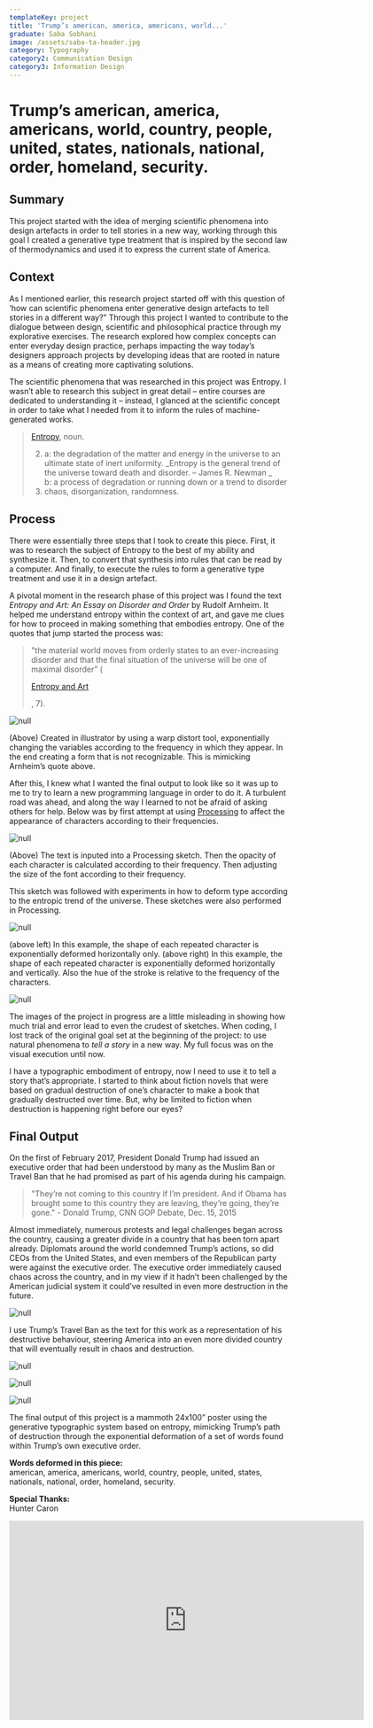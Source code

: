 ```yaml
---
templateKey: project
title: 'Trump’s american, america, americans, world...'
graduate: Saba Sobhani
image: /assets/saba-ta-header.jpg
category: Typography
category2: Communication Design
category3: Information Design
---
```

# Trump’s american, america, americans, world, country, people, united, states, nationals, national, order, homeland, security.

## Summary

This project started with the idea of merging scientific phenomena into design artefacts in order to tell stories in a new way, working through this goal I created a generative type treatment that is inspired by the second law of thermodynamics and used it to express the current state of America. 

## Context

As I mentioned earlier, this research project started off with this question of ‘how can scientific phenomena enter generative design artefacts to tell stories in a different way?” Through this project I wanted to contribute to the dialogue between design, scientific and philosophical practice through my explorative exercises. The research explored how complex concepts can enter everyday design practice, perhaps impacting the way today’s designers approach projects by developing ideas that are rooted in nature as a means of creating more captivating solutions. 

The scientific phenomena that was researched in this project was Entropy. I wasn’t able to research this subject in great detail – entire courses are dedicated to understanding it – instead, I glanced at the scientific concept in order to take what I needed from it to inform the rules of machine-generated works.

> [Entropy](https://www.merriam-webster.com/dictionary/entropy), noun.
>
> 2. a: the degradation of the matter and energy in the universe to an ultimate state of inert uniformity. _Entropy is the general trend of the universe toward death and disorder. – James R. Newman _\
>    b: a process of degradation or running down or a trend to disorder 
> 3. chaos, disorganization, randomness.

## Process

There were essentially three steps that I took to create this piece. First, it was to research the subject of Entropy to the best of my ability and synthesize it. Then, to convert that synthesis into rules that can be read by a computer. And finally, to execute the rules to form a generative type treatment and use it in a design artefact. 

A pivotal moment in the research phase of this project was I found the text _Entropy and Art: An Essay on Disorder and Order_ by Rudolf Arnheim. It helped me understand entropy within the context of art, and gave me clues for how to proceed in making something that embodies entropy. One of the quotes that jump started the process was:

> "the material world moves from orderly states to an ever-increasing disorder and that the final situation of the universe will be one of maximal disorder” (
>
> [Entropy and Art](http://www.aakkozzll.com/pdf/arnheim.pdf)
>
> , 7).

![null](/assets/saba-ta-1.jpg)

(Above) Created in illustrator by using a warp distort tool, exponentially changing the variables according to the frequency in which they appear. In the end creating a form that is not recognizable. This is mimicking Arnheim’s quote above.

After this, I knew what I wanted the final output to look like so it was up to me to try to learn a new programming language in order to do it. A turbulent road was ahead, and along the way I learned to not be afraid of asking others for help. Below was by first attempt at using [Processing](http://processing.org) to affect the appearance of characters according to their frequencies. 

![null](/assets/saba-ta-2.jpg)

(Above) The text is inputed into a Processing sketch. Then the opacity of each character is calculated according to their frequency. Then adjusting the size of the font according to their frequency.

This sketch was followed with experiments in how to deform type according to the entropic trend of the universe. These sketches were also performed in Processing. 

![null](/assets/saba-ta-3.jpg)

(above left) In this example, the shape of each repeated character is exponentially deformed horizontally only. (above right) In this example, the shape of each repeated character is exponentially deformed horizontally and vertically. Also the hue of the stroke is relative to the frequency of the characters.

![null](/assets/saba-ta-4.jpg)

The images of the project in progress are a little misleading in showing how much trial and error lead to even the crudest of sketches. When coding, I lost track of the original goal set at the beginning of the project: to use natural phenomena to _tell a story_ in a new way. My full focus was on the visual execution until now.  

I have a typographic embodiment of entropy, now I need to use it to tell a story that’s appropriate. I started to think about fiction novels that were based on gradual destruction of one’s character to make a book that gradually destructed over time. But, why be limited to fiction when destruction is happening right before our eyes?

## Final Output

On the first of February 2017, President Donald Trump had issued an executive order that had been understood by many as the Muslim Ban or Travel Ban that he had promised as part of his agenda during his campaign.

> "They’re not coming to this country if I’m president. And if Obama has brought some to this country they are leaving, they’re going, they’re gone." - Donald Trump, CNN GOP Debate, Dec. 15, 2015

Almost immediately, numerous protests and legal challenges began across the country, causing a greater divide in a country that has been torn apart already. Diplomats around the world condemned Trump’s actions, so did CEOs from the United States, and even members of the Republican party were against the executive order. The executive order immediately caused chaos across the country, and in my view if it hadn’t been challenged by the American judicial system it could’ve resulted in even more destruction in the future.

![null](/assets/saba-ta-5.jpg)

I use Trump’s Travel Ban as the text for this work as a representation of his destructive behaviour, steering America into an even more divided country that will eventually result in chaos and destruction. 

![null](/assets/saba-ta-6.jpg)

![null](/assets/saba-ta-7.jpg)

![null](/assets/saba-ta-8.jpg)

The final output of this project is a mammoth 24x100” poster using the generative typographic system based on entropy, mimicking Trump’s path of destruction through the exponential deformation of a set of words found within Trump’s own executive order.

**Words deformed in this piece:**\
american, america, americans, world, country, people, united, states, nationals, national, order, homeland, security.

**Special Thanks:**\
Hunter Caron

<iframe src="https://player.vimeo.com/video/https://vimeo.com/261512550" width="640" height="360" frameborder="0" webkitallowfullscreen mozallowfullscreen allowfullscreen></iframe>
